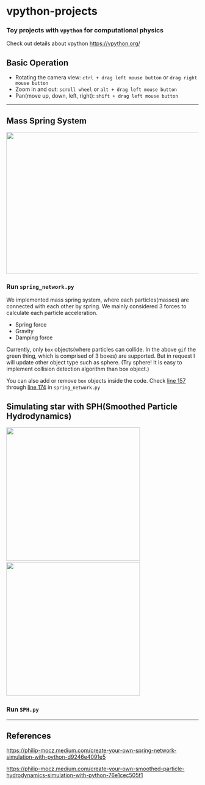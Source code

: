 # vpython-projects
### Toy projects with `vpython` for computational physics
Check out details about vpython https://vpython.org/

## Basic Operation 

- Rotating the camera view: `ctrl + drag left mouse button` or `drag right mouse button`
- Zoom in and out: `scroll wheel` or `alt + drag left mouse button`
- Pan(move up, down, left, right): `shift + drag left mouse button`
- - -
## Mass Spring System
<img src="./IMAGES/spring_network.gif" height="372" width="800">

### Run `spring_network.py`
We implemented mass spring system, where each particles(masses) are connected with each other by spring.
We mainly considered 3 forces to calculate each particle acceleration.

- Spring force
- Gravity
- Damping force

Currently, only `box` objects(where particles can collide. In the above `gif` the green thing, which is comprised of 3 boxes) are supported. But in request I will update other object type such as sphere. (Try sphere! It is easy to implement collision detection algorithm than box object.)

You can also add or remove `box` objects inside the code. Check [line 157](https://github.com/sillsill777/vpython-projects/blob/f5e85b72786f599e6abd5749de5f3304dad52885/spring_network.py#L157) through [line 174](https://github.com/sillsill777/vpython-projects/blob/f5e85b72786f599e6abd5749de5f3304dad52885/spring_network.py#L174) in `spring_network.py`

## Simulating star with SPH(Smoothed Particle Hydrodynamics)

<img src="./IMAGES/SPH_star.gif" height="350" width="350"> &nbsp; &nbsp; &nbsp;
<img src="./IMAGES/SPH_star2.gif" height="350" width="350"> &nbsp; &nbsp; &nbsp;

### Run `SPH.py`

- - -
## References
https://philip-mocz.medium.com/create-your-own-spring-network-simulation-with-python-d9246e4091e5

https://philip-mocz.medium.com/create-your-own-smoothed-particle-hydrodynamics-simulation-with-python-76e1cec505f1
